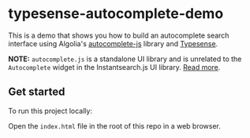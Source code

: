 # typesense-autocomplete-demo

This is a demo that shows you how to build an autocomplete search interface using Algolia's [autocomplete-js](https://github.com/algolia/autocomplete) library and [Typesense](https://typesense.org).

**NOTE:** `autocomplete.js` is a standalone UI library and is unrelated to the `Autocomplete` widget in the Instantsearch.js UI library. [Read more](https://github.com/typesense/typesense-instantsearch-adapter/issues/88#issuecomment-1021597634). 

## Get started

To run this project locally:

Open the `index.html` file in the root of this repo in a web browser.